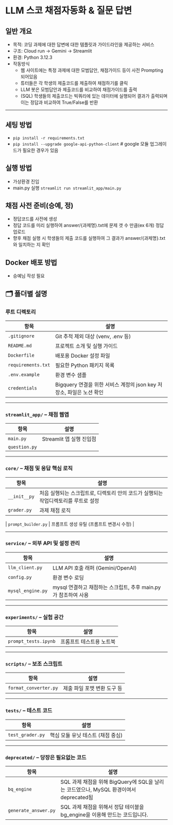 # LLM 스코 채점자동화 & 질문 답변

## 일반 개요
- 목적: 코딩 과제에 대한 답변에 대한 템플릿과 가이드라인을 제공하는 서비스
- 구조: Cloud run -> Gemini -> Streamlit
- 환경: Python 3.12.3 
- 작동방식
    - 웹 사이트에는 특정 과제에 대한 모범답안, 채점가이드 등이 사전 Prompting 되어있음
    - 튜터들은 각 학생의 제출코드를 제출하여 채점하기를 클릭
    - LLM 봇은 모범답안과 제출코드를 비교하여 채점가이드를 출력
    - (SQL) 학생들의 제출코드는 빅쿼리에 있는 데이터에 실행되어 결과가 출력되며 이는 정답과 비교하여 True/False를 반환

---
## 세팅 방법
- `pip install -r requirements.txt`
- `pip install --upgrade google-api-python-client`  # google 모듈 업그레이드가 필요한 경우가 있음

## 실행 방법
- 가상환경 진입
- main.py 실행 `streamlit run streamlit_app/main.py`


## 채점 사전 준비(승예, 정)
- 정답코드를 사전에 생성
- 정답 코드를 미리 실행하여 answer/{과제명}.txt에 문제 갯 수 만큼(ex 6개) 정답 업로드
- 향후 채점 실행 시 학생들의 제출 코드를 실행하여 그 결과가 answer/{과제명}.txt와 일치하는 지 확인

## Docker 배포 방법
- 승예님 작성 필요

## 🗂️ 폴더별 설명

### 루트 디렉토리

| 항목 | 설명 |
|------|------|
| `.gitignore` | Git 추적 제외 대상 (venv, .env 등) |
| `README.md` | 프로젝트 소개 및 실행 가이드 |
| `Dockerfile` | 배포용 Docker 설정 파일 |
| `requirements.txt` | 필요한 Python 패키지 목록 |
| `.env.example` | 환경 변수 샘플 |
| `credentials` | Bigquery 연결을 위한 서비스 계정의 json key 저장소, 파일은 노션 확인|
---

### `streamlit_app/` – 채점 웹앱

| 항목 | 설명 |
|------|------|
| `main.py` | Streamlit 앱 실행 진입점 |
| `question.py` |   |

---

###  `core/` – 채점 및 응답 핵심 로직

| 항목 | 설명 |
|------|------|
| `__init__py` | 처음 실행되는 스크립트로, 디렉토리 안의 코드가 실행되는 작업디렉토리를 루트로 설정 |
| `grader.py` | 과제 채점 로직 |

| `prompt_builder.py` | 프롬프트 생성 유틸 (프롬프트 변경시 수정) |

---

### `service/` – 외부 API 및 설정 관리

| 항목 | 설명 |
|------|------|
| `llm_client.py` | LLM API 호출 래퍼 (Gemini/OpenAI) |
| `config.py` | 환경 변수 로딩 |
| `mysql_engine.py` | mysql 연결하고 채점하는 스크립트, 추후 main.py가 참조하여 사용 |

---

### `experiments/` – 실험 공간

| 항목 | 설명 |
|------|------|
| `prompt_tests.ipynb` | 프롬프트 테스트용 노트북 |

---

### `scripts/` – 보조 스크립트

| 항목 | 설명 |
|------|------|
| `format_converter.py` | 제출 파일 포맷 변환 도구 등 |

---

### `tests/` – 테스트 코드

| 항목 | 설명 |
|------|------|
| `test_grader.py` | 핵심 모듈 유닛 테스트 (채점 중심) |

---

### `deprecated/` – 당장은 필요없는 코드

| 항목 | 설명 |
|------|------|
| `bq_engine` | SQL 과제 채점을 위해 BigQuery에 SQL을 날리는 코드였으나, MySQL 환경이여서 deprecated됨 |
| `generate_answer.py` | SQL 과제 채점을 위해서 정답 테이블을 bg_engine을 이용해 만드는 코드입니다. |